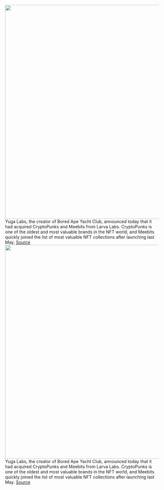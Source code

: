 <img src='https://cdn.vox-cdn.com/thumbor/UWpWy9_t-YjcjCho-nJ1fEsAb1w=/0x0:2040x1360/1200x800/filters:focal(857x517:1183x843)/cdn.vox-cdn.com/uploads/chorus_image/image/70611187/acastro_2203011_5082_0001.0.jpg' width='700px' /><br/>
Yuga Labs, the creator of Bored Ape Yacht Club, announced today that it had acquired CryptoPunks and Meebits from Larva Labs. CryptoPunks is one of the oldest and most valuable brands in the NFT world, and Meebits quickly joined the list of most valuable NFT collections after launching last May.
<a href='https://www.theverge.com/2022/3/11/22973394/bored-ape-yacht-club-cryptopunks-meebits-nft'> Source <a/><img src='https://cdn.vox-cdn.com/thumbor/UWpWy9_t-YjcjCho-nJ1fEsAb1w=/0x0:2040x1360/1200x800/filters:focal(857x517:1183x843)/cdn.vox-cdn.com/uploads/chorus_image/image/70611187/acastro_2203011_5082_0001.0.jpg' width='700px' /><br/>
Yuga Labs, the creator of Bored Ape Yacht Club, announced today that it had acquired CryptoPunks and Meebits from Larva Labs. CryptoPunks is one of the oldest and most valuable brands in the NFT world, and Meebits quickly joined the list of most valuable NFT collections after launching last May.
<a href='https://www.theverge.com/2022/3/11/22973394/bored-ape-yacht-club-cryptopunks-meebits-nft'> Source <a/>